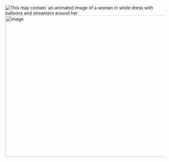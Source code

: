 <img src="https://i.pinimg.com/736x/cb/94/89/cb94890958bbbe636374eac28ece7842.jpg" alt="This may contain: an animated image of a woman in white dress with balloons and streamers around her"/><img width="1198" height="450" alt="image" src="https://github.com/user-attachments/assets/248e2fe0-06ad-4827-b5b3-1499c4bd02c8" />
